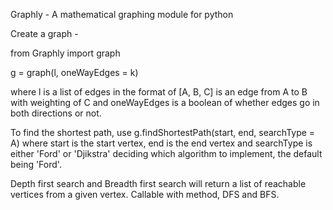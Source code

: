 Graphly - A mathematical graphing module for python

Create a graph - 

from Graphly import graph

g = graph(l, oneWayEdges = k)

where l is a list of edges in the format of [A, B, C] is an edge from A to B with weighting of C and oneWayEdges is a boolean of whether edges go in both directions or not.

To find the shortest path, use g.findShortestPath(start, end, searchType = A) where start is the start vertex, end is the end vertex and searchType is either 'Ford' or 'Djikstra' deciding which algorithm to implement, the default being 'Ford'.

Depth first search and Breadth first search will return a list of reachable vertices from a given vertex. Callable with method, DFS and BFS.
